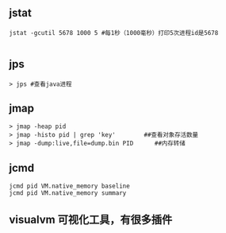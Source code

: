 ## jstat

```
jstat -gcutil 5678 1000 5 #每1秒（1000毫秒）打印5次进程id是5678


```

## jps
```
> jps #查看java进程
```


## jmap

```
> jmap -heap pid
> jmap -histo pid | grep 'key'        ##查看对象存活数量
> jmap -dump:live,file=dump.bin PID      ##内存转储   
```


## jcmd

```
jcmd pid VM.native_memory baseline
jcmd pid VM.native_memory summary

```


## visualvm 可视化工具，有很多插件
